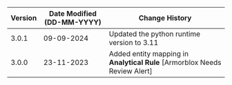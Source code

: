 | **Version** | **Date Modified (DD-MM-YYYY)** | **Change History**                          |
|-------------|--------------------------------|---------------------------------------------|
| 3.0.1       |     09-09-2024                 | Updated the python runtime version to 3.11  |
| 3.0.0       |     23-11-2023                 | Added entity mapping in **Analytical Rule** [Armorblox Needs Review Alert] |